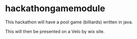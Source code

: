 # hackathongamemodule

This hackathon will have a pool game (billiards) written in java.

This will then be presented on a Velo by wix site.